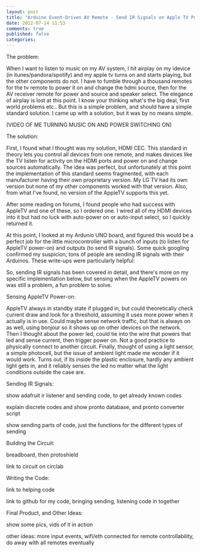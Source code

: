 ```yaml
---
layout: post
title: "Arduino Event-Driven AV Remote - Send IR Signals on Apple TV Power-on"
date: 2012-07-14 11:53
comments: true
published: false
categories: 
---
```


The problem:

When I want to listen to music on my AV system, I hit airplay on my idevice (in itunes/pandora/spotify) and my apple tv turns on and starts playing, but the other components do not. I have to fumble through a thousand remotes for the tv remote to power it on and change the hdmi source, then for the AV receiver remote for power and source and speaker select. The elegance of airplay is lost at this point. I know your thinking what's the big deal, first world problems etc.. But this is a simple problem, and should have a simple standard solution. I came up with a solution, but it was by no means simple.

(VIDEO OF ME TURNING MUSIC ON AND POWER SWITCHING ON)

The solution:

First, I found what I thought was my solution, HDMI CEC. This standard in theory lets you control all devices from one remote, and makes devices like the TV listen for activity on the HDMI ports and power on and change sources automatically. The idea was perfect, but unfortunately at this point the implementation of this standard seems fragmented, with each manufacturer having their own proprietary version. My LG TV had its own version but none of my other components worked with that version. Also, from what I've found, no version of the AppleTV supports this yet.

After some reading on forums, I found people who had success with AppleTV and one of these, so I ordered one. I wired all of my HDMI devices into it but had no luck with auto-power on or auto-input select, so I quickly returned it.

At this point, I looked at my Ardunio UNO board, and figured this would be a perfect job for the little microcontroller with a bunch of inputs (to listen for AppleTV power-on) and outputs (to send IR signals). Some quick googling confirmed my suspicion; tons of people are sending IR signals with their Arduinos. These write-ups were particularly helpful:

So, sending IR signals has been covered in detail, and there's more on my specific implementation below, but sensing when the AppleTV powers on was still a problem, a fun problem to solve.

Sensing AppleTV Power-on:

AppleTV always in standby state if plugged in, but could theoretically check current draw and look for a threshold, assuming it uses more power when it actually is in use. Could maybe sense network traffic, but that is always on as well, using bonjour so it shows up on other idevices on the network. Then I thought about the power led, could tie into the wire that powers that led and sense current, then trigger power on. Not a good practice to physically connect to another circuit. Finally, thought of using a light sensor, a simple photocell, but the issue of ambient light made me wonder if it would work.  Turns out, if its inside the plastic enclosure, hardly any ambient light gets in, and it reliably senses the led no matter what the light conditions outside the case are.

Sending IR Signals:

show adafruit ir listener and sending code, to get already known codes

explain discrete codes and show pronto database, and pronto converter script

show sending parts of code, just the functions for the different types of sending

Building the Circuit:

breadboard, then protoshield

link to circuit on circlab

Writing the Code:

link to helping code

link to github for my code, bringing sending, listening code in together

Final Product, and Other Ideas:

show some pics, vids of it in action

other ideas: more input events, wifi/eth connected for remote controllability, do away with all remotes eventually
